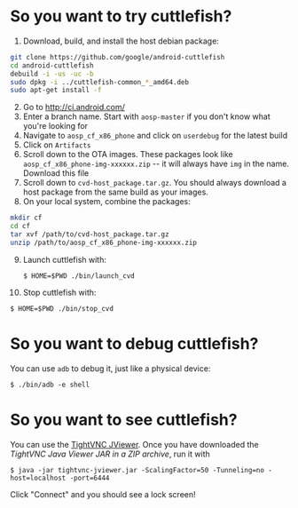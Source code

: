 # So you want to try cuttlefish?

1. Download, build, and install the host debian package:

```bash
git clone https://github.com/google/android-cuttlefish
cd android-cuttlefish
debuild -i -us -uc -b
sudo dpkg -i ../cuttlefish-common_*_amd64.deb
sudo apt-get install -f
```

2. Go to http://ci.android.com/
3. Enter a branch name. Start with `aosp-master` if you don't know what you're
   looking for
4. Navigate to `aosp_cf_x86_phone` and click on `userdebug` for the latest build
5. Click on `Artifacts`
6. Scroll down to the OTA images. These packages look like
   `aosp_cf_x86_phone-img-xxxxxx.zip` -- it will always have `img` in the name.
   Download this file
7. Scroll down to `cvd-host_package.tar.gz`. You should always download a host
   package from the same build as your images.
8. On your local system, combine the packages:

```bash
mkdir cf
cd cf
tar xvf /path/to/cvd-host_package.tar.gz
unzip /path/to/aosp_cf_x86_phone-img-xxxxxx.zip
```

9. Launch cuttlefish with:

   `$ HOME=$PWD ./bin/launch_cvd`

10. Stop cuttlefish with:

   `$ HOME=$PWD ./bin/stop_cvd`

# So you want to debug cuttlefish?

You can use `adb` to debug it, just like a physical device:

   `$ ./bin/adb -e shell`

# So you want to see cuttlefish?

You can use the [TightVNC JViewer](https://www.tightvnc.com/download.php). Once
you have downloaded the *TightVNC Java Viewer JAR in a ZIP archive*, run it with

   `$ java -jar tightvnc-jviewer.jar -ScalingFactor=50 -Tunneling=no -host=localhost -port=6444`

Click "Connect" and you should see a lock screen!
